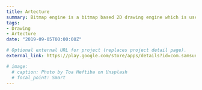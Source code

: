 ```yaml
---
title: Artecture
summary: Bitmap engine is a bitmap based 2D drawing engine which is used to develop canvas based drawing/art application. The Artecture app is available in playstore.
tags:
- Drawing
- Artecture
date: "2019-09-05T00:00:00Z"

# Optional external URL for project (replaces project detail page).
external_link: https://play.google.com/store/apps/details?id=com.samsung.android.sdrawing&hl=en_US

# image:
  # caption: Photo by Toa Heftiba on Unsplash
  # focal_point: Smart
---
```

